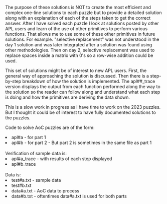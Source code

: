 The purpose of these solutions is NOT to create the most efficient and complex one-line
solutions to each puzzle but to provide a detailed solution along with an explanation of each
of the steps taken to get the correct answer. After I have solved each puzzle I look at
solutions posted by other APL users and learn of the use of other primitives to perform
various functions. That allows me to use some of these other primitives in future solutions.
For example. "selective replacement" was not understood in the day 1 solution and was later 
integrated after a solution was found using other methodologies. Then on day 2, selective
replacement was used to replace spaces inside a matrix with 0's so a row-wise addition
could be used. 

This set of solutions might be of interest to new APL users. First, the general way of
approaching the solution is discussed. Then there is a step-by-step breakdown of how
the solution is implemented. The apl##_trace version displays the output from each
function performed along the way to the solution so the reader can follow along
and understand what each step is doing and how the primitives are deriving the data
shown.

This is a slow work in progress as I have time to work on the 2023 puzzles. But I thought
it could be of interest to have fully documented solutions to the puzzles. 

Code to solve AoC puzzles are of the form:<br>
<li> apl#a - for part 1
<li>  apl#b - for part 2 - But part 2 is sometimes in the same file as part 1<br>
<br>Verification of sample data is:
<li>  apl#a_trace - with results of each step displayed
<li>  apl#b_trace
<br><br>Data is:
<li>  test#a.txt - sample data
<li>test#b.txt
<li> data#a.txt - AoC data to process
<li>data#b.txt - oftentimes data#a.txt is used for both parts
</li>
  
